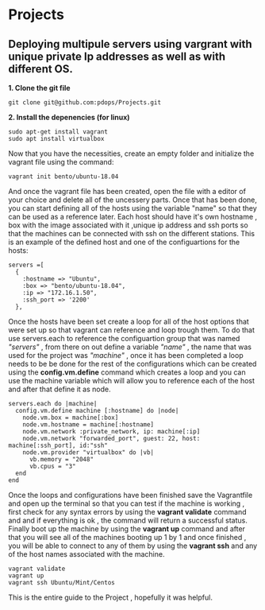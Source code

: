# Projects
## Deploying multipule servers using vargrant with unique private Ip addresses as well as with different OS.

**1. Clone the git file**
```
git clone git@github.com:pdops/Projects.git
```
**2. Install the depenencies (for linux)**
```
sudo apt-get install vagrant 
sudo apt install virtualbox 
```
Now that you have the necessities, create an empty folder and initialize the vagrant file using the command:
```
vagrant init bento/ubuntu-18.04
```
And once the vagrant file has been created, open the file with a editor of your choice and delete all of the uncessery parts. Once that has been done, you can start defining all of the hosts using the variable "name" so that they can be used as a reference later. Each host should have it's own hostname , box with the image associated with it ,unique ip address and ssh ports so that the machines can be connected with ssh on the different stations. This is an example of the defined host and one of the configuartions for the hosts:
```
servers =[
  {
    :hostname => "Ubuntu",
    :box => "bento/ubuntu-18.04",
    :ip => "172.16.1.50",
    :ssh_port => '2200'
  },
```
Once the hosts have been set create a loop for all of the host options that were set up so that vagrant can reference and loop trough them.
To do that use servers.each to reference the configuartion group that was named *"servers"* , from there on out define a variable *"name"* , the name that was used for the project was *"machine"* , once it has been completed a loop needs to be be done for the rest of the configurations which can be created using the **config.vm.define** command which creates a loop and you can use the machine variable which will allow you to reference each of the host and after that define it as node.
```
servers.each do |machine|
  config.vm.define machine [:hostname] do |node|
    node.vm.box = machine[:box]
    node.vm.hostname = machine[:hostname]
    node.vm.network :private_network, ip: machine[:ip]
    node.vm.network "forwarded_port", guest: 22, host: machine[:ssh_port], id:"ssh"
    node.vm.provider "virtualbox" do |vb|
      vb.memory = "2048"
      vb.cpus = "3"
  end
end
```
Once the loops and configurations have been finished save the Vagrantfile and open up the terminal so that you can test if the machine is working , first check for any syntax errors by using the **vagrant validate** command and and if everything is ok , the command will return a successful status. Finally boot up the machine by using the **vagrant up** command and after that you will see all of the machines booting up 1 by 1 and once finished , you will be able to connect to any of them by using the **vagrant ssh** and any of the host names associated with the machine. 

```
vagrant validate
vagrant up 
vagrant ssh Ubuntu/Mint/Centos
```
This is the entire guide to the Project , hopefully it was helpful.
